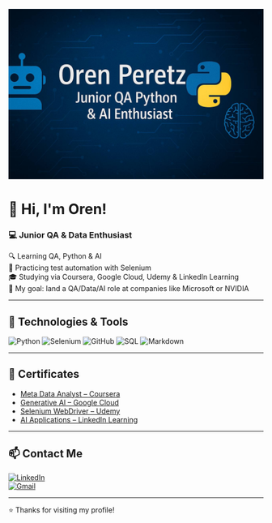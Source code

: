 ![Banner](github1.jpg)

# 👋 Hi, I'm Oren!

### 💻 Junior QA & Data Enthusiast  
🔍 Learning QA, Python & AI  
🧪 Practicing test automation with Selenium  
🎓 Studying via Coursera, Google Cloud, Udemy & LinkedIn Learning  
🎯 My goal: land a QA/Data/AI role at companies like Microsoft or NVIDIA

---

## 🔧 Technologies & Tools

![Python](https://img.shields.io/badge/-Python-3776AB?style=flat&logo=python&logoColor=white)
![Selenium](https://img.shields.io/badge/-Selenium-43B02A?style=flat&logo=selenium&logoColor=white)
![GitHub](https://img.shields.io/badge/-GitHub-181717?style=flat&logo=github&logoColor=white)
![SQL](https://img.shields.io/badge/-SQL-4479A1?style=flat&logo=mysql&logoColor=white)
![Markdown](https://img.shields.io/badge/-Markdown-000000?style=flat&logo=markdown&logoColor=white)

---

## 📜 Certificates

- [Meta Data Analyst – Coursera](https://www.coursera.org/account/accomplishments/records/48W21ZA6L47E)
- [Generative AI – Google Cloud](https://www.cloudskillsboost.google/public_profiles/e4b15b3b-758a-48e4-a834-a90f59187e01)
- [Selenium WebDriver – Udemy](https://ude.my/UC-2a79ffcb-c299-4e85-b3b2-7acdf2d87ac1)
- [AI Applications – LinkedIn Learning](https://www.linkedin.com/learning/certificates/8567b85b4913696f9f459d6573ebe20fa84a0521240e2d9f00a4eafc6a1805d7)

---

## 📫 Contact Me

[![LinkedIn](https://img.shields.io/badge/-LinkedIn-blue?logo=linkedin&style=for-the-badge)](http://linkedin.com/in/oren-peretz)  
[![Gmail](https://img.shields.io/badge/-oren.peretz40@gmail.com-D14836?style=for-the-badge&logo=gmail&logoColor=white)](mailto:oren.peretz40@gmail.com)

---

⭐ Thanks for visiting my profile!
